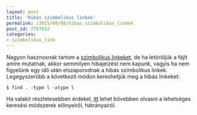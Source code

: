```yaml
---
layout: post
title: 'Hibás szimbolikus linkek'
permalink: /2015/09/08/hibas_szimbolikus_linkek
post_id: 7757652
categories: 
- szimbolikus_link
---
```


Nagyon hasznosnak tartom a 
[szimbolikus linkeket](/2011/07/27/szimbolikus_link_modositasa), de ha letöröljük a fájlt amire mutatnak, akkor semmilyen hibajelzést nem kapunk, vagyis ha nem figyelünk egy idő után elszaporodnak a hibás szimbolikus linkek. Legegyszerűbb a következő módon kereshetjük meg a hibás linkeket:

```
$ find . -type l -xtype l
```

Ha valakit részletesebben érdekel, 
[itt](http://unix.stackexchange.com/q/34248/1228) lehet bővebben olvasni a lehetséges keresési módszerek előnyeiről, hátrányairól.